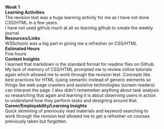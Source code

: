 **Week 1**  
**Learning Activities**  
The revision test was a huge learning activity for me as I have not done CSS/HTML in a few years.  
I have not used github much at all so learning github to create the weekly journal  
**Resources/Links**  
W3Schools was a big part in giving me a refresher on CSS/HTML  
**Estimated Hours**  
Five hours  
**Content Insights**  
I learned that markdown is the standard format for readme files on Github.  
My lack of memory of CSS/HTML prompted me to review online tutorials again which allowed me to work through the revision test. Concepts like best practices for HTML (using semantic instead of generic elements so things like web page crawlers and assistive technologies (screen readers) can interpret the page. I also didn't rememeber anything about task analysis so researching that again and learning it is about observing users in action to understand how they perform tasks and designing around that.  
**Career/Employability/Learning Insights**  
Quick skimming of previously read materials and keyword searching to work through the revision test allowed me to get a refresher on courses previously taken but forgotten. 
